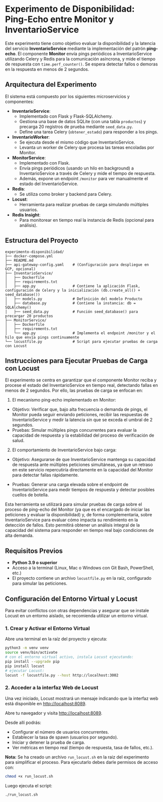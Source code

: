 # Experimento de Disponibilidad: Ping-Echo entre Monitor y InventarioService

Este experimento tiene como objetivo evaluar la disponibilidad y la latencia del servicio **InventarioService** mediante la implementación del patrón **ping-echo**. El componente **Monitor** envía pings periódicos a InventarioService utilizando Celery y Redis para la comunicación asíncrona, y mide el tiempo de respuesta con `time.perf_counter()`. Se espera detectar fallos o demoras en la respuesta en menos de 2 segundos.

## Arquitectura del Experimento

El sistema está compuesto por los siguientes microservicios y componentes:

- **InventarioService**:
  - Implementado con Flask y Flask-SQLAlchemy.
  - Gestiona una base de datos SQLite (con una tabla `productos`) y precarga 20 registros de prueba mediante `seed_data.py`.
  - Define una tarea Celery (`obtener_estado`) para responder a los pings.
- **InventarioWorker**:
  - Se ejecuta desde el mismo código que InventarioService.
  - Levanta un worker de Celery que procesa las tareas encoladas por Monitor.
- **MonitorService**:
  - Implementado con Flask.
  - Envía pings periódicos (usando un hilo en background) a InventarioService a través de Celery y mide el tiempo de respuesta.
  - Además, expone un endpoint `/monitor` para ver manualmente el estado del InventarioService.
- **Redis**:
  - Se utiliza como broker y backend para Celery.
- **Locust**:
  - Herramienta para realizar pruebas de carga simulando múltiples usuarios.
- **Redis Insight**:
  - Para monitorear en tiempo real la instancia de Redis (opcional para análisis).

## Estructura del Proyecto

```plaintext
experimento-disponibilidad/
├── docker-compose.yml
├── README.md
├── api-gateway-config.yaml    # (Configuración para despliegue en GCP, opcional)
├── InventarioService/
│   ├── Dockerfile
│   ├── requirements.txt
│   ├── app.py                 # Contiene la aplicación Flask, configuración de Celery y la inicialización (db.create_all() + seed_database())
│   ├── models.py              # Definición del modelo Producto
│   ├── database.py            # Contiene la instancia: db = SQLAlchemy()
│   ├── seed_data.py           # Función seed_database() para precargar 20 productos
├── MonitorService/
│   ├── Dockerfile
│   ├── requirements.txt
│   └── app.py                 # Implementa el endpoint /monitor y el hilo que envía pings continuamente
└── locustfile.py              # Script para ejecutar pruebas de carga con Locust
```

## Instrucciones para Ejecutar Pruebas de Carga con Locust

El experimento se centra en garantizar que el componente Monitor reciba y procese el estado del InventarioService en tiempo real, detectando fallas en menos de 2 segundos. Por ello, las pruebas de carga se enfocan en:

1. El mecanismo ping-echo implementado en Monitor:

- Objetivo: Verificar que, bajo alta frecuencia o demanda de pings, el Monitor pueda seguir enviando peticiones, recibir las respuestas de InventarioService y medir la latencia sin que se exceda el umbral de 2 segundos.
- Pruebas: Simular múltiples pings concurrentes para evaluar la capacidad de respuesta y la estabilidad del proceso de verificación de salud.

2. El comportamiento de InventarioService bajo carga:

- Objetivo: Asegurarse de que InventarioService mantenga su capacidad de respuesta ante múltiples peticiones simultáneas, ya que un retraso en este servicio repercutiría directamente en la capacidad del Monitor para detectar fallas rápidamente.

- Pruebas: Generar una carga elevada sobre el endpoint de InventarioService para medir tiempos de respuesta y detectar posibles cuellos de botella.

Esta herramienta se utilizará para simular pruebas de carga sobre el proceso de ping-echo del Monitor (ya que es el encargado de iniciar las peticiones y evaluar la disponibilidad) y, de forma complementaria, sobre InventarioService para evaluar cómo impacta su rendimiento en la detección de fallos. Esto permitirá obtener un análisis integral de la capacidad del sistema para responder en tiempo real bajo condiciones de alta demanda.

## Requisitos Previos

- **Python 3.9 o superior**
- Acceso a la terminal (Linux, Mac o Windows con Git Bash, PowerShell, etc.)
- El proyecto contiene un archivo `locustfile.py` en la raíz, configurado para simular las peticiones.

## Configuración del Entorno Virtual y Locust

Para evitar conflictos con otras dependencias y asegurar que se instale Locust en un entorno aislado, se recomienda utilizar un entorno virtual.

### 1. Crear y Activar el Entorno Virtual

Abre una terminal en la raíz del proyecto y ejecuta:

```bash
python3 -m venv venv
source venv/bin/activate
# con el entorno virtual activo, instala Locust ejecutando:
pip install --upgrade pip
pip install locust
# ejecutar Locust:
locust -f locustfile.py --host http://localhost:3002
```

### 2. Acceder a la interfaz Web de Locust

Una vez iniciado, Locust mostrará un mensaje indicando que la interfaz web está disponible en <http://localhost:8089>.

Abre tu navegador y visita <http://localhost:8089>.

Desde allí podrás:

- Configurar el número de usuarios concurrentes.
- Establecer la tasa de spawn (usuarios por segundo).
- Iniciar y detener la prueba de carga.
- Ver métricas en tiempo real (tiempo de respuesta, tasa de fallos, etc.).

**Nota:** Se ha creado un archivo `run_locust.sh` en la raiz del experimento para simplificar el proceso.
Para ejecutarlo debes darle permisos de acceso con:

```bash
chmod +x run_locust.sh
```

Luego ejecuta el script:

```bash
./run_locust.sh
```
